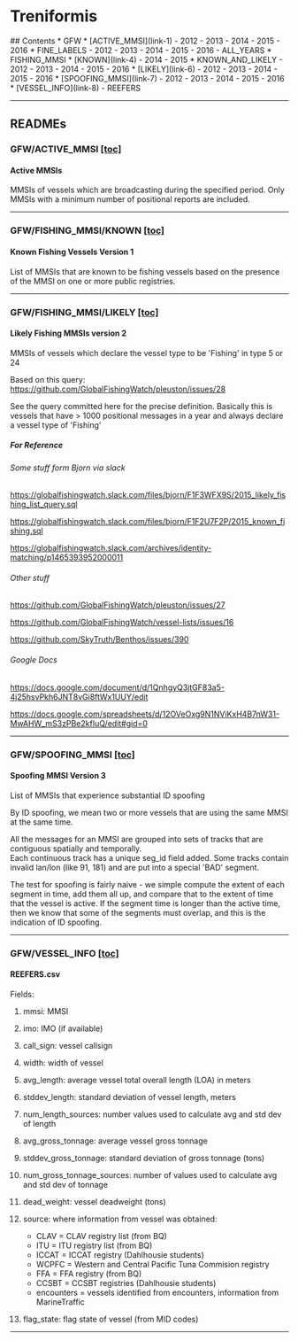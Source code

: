 # Treniformis
<a name="contents">
## Contents
</a>
* GFW
    * [ACTIVE_MMSI](link-1)
        - 2012
        - 2013
        - 2014
        - 2015
        - 2016
    * FINE_LABELS
        - 2012
        - 2013
        - 2014
        - 2015
        - 2016
        - ALL_YEARS
    * FISHING_MMSI
        * [KNOWN](link-4)
            - 2014
            - 2015
        * KNOWN_AND_LIKELY
            - 2012
            - 2013
            - 2014
            - 2015
            - 2016
        * [LIKELY](link-6)
            - 2012
            - 2013
            - 2014
            - 2015
            - 2016
    * [SPOOFING_MMSI](link-7)
        - 2012
        - 2013
        - 2014
        - 2015
        - 2016
    * [VESSEL_INFO](link-8)
        - REEFERS

---------
## READMEs

<a name="link-1"></a>
### GFW/ACTIVE_MMSI [[toc]](#contents)

#### Active MMSIs

MMSIs of vessels which are broadcasting during the specified period.  Only
MMSIs with a minimum number of positional reports are included.

--------

<a name="link-4"></a>
### GFW/FISHING_MMSI/KNOWN [[toc]](#contents)

#### Known Fishing Vessels Version 1

List of MMSIs that are known to be fishing vessels based on the presence of the MMSI on one or more 
public registries.

--------

<a name="link-6"></a>
### GFW/FISHING_MMSI/LIKELY [[toc]](#contents)

#### Likely Fishing MMSIs version 2

MMSIs of vessels which declare the vessel type to be 'Fishing' in type 5 or 24 

Based on this query: https://github.com/GlobalFishingWatch/pleuston/issues/28

See the query committed here for the precise definition.  Basically this is
vessels that have > 1000 positional messages in a year and always declare a 
vessel type of 'Fishing'

##### For Reference

###### Some stuff form Bjorn via slack ###

https://globalfishingwatch.slack.com/files/bjorn/F1F3WFX9S/2015_likely_fishing_list_query.sql

https://globalfishingwatch.slack.com/files/bjorn/F1F2U7F2P/2015_known_fishing.sql

https://globalfishingwatch.slack.com/archives/identity-matching/p1465393952000011


###### Other stuff ###

https://github.com/GlobalFishingWatch/pleuston/issues/27

https://github.com/GlobalFishingWatch/vessel-lists/issues/16

https://github.com/SkyTruth/Benthos/issues/390


###### Google Docs ###

https://docs.google.com/document/d/1QnhgyQ3jtGF83a5-4j25hsvPkh6JNT8vGi8ftWx1UUY/edit

https://docs.google.com/spreadsheets/d/12OVeOxg9N1NViKxH4B7nW31-MwAHW_mS3zPBe2kfIuQ/edit#gid=0

--------

<a name="link-7"></a>
### GFW/SPOOFING_MMSI [[toc]](#contents)

#### Spoofing MMSI Version 3

List of MMSIs that experience substantial ID spoofing

By ID spoofing, we mean two or more vessels that are using the same MMSI at the same time. 

All the messages for an MMSI are grouped into sets of tracks that are contiguous spatially and temporally.  
Each continuous track has a unique seg_id field added.  Some tracks contain invalid lan/lon (like 91, 181) and 
are put into a special 'BAD' segment. 

The test for spoofing is fairly naive - we simple compute the extent of each segment in time, add them all up, 
and compare that to the extent of time that the vessel is active.  If the segment time is longer than the 
active time, then we know that some of the segments must overlap, and this is the indication of ID spoofing.

--------

<a name="link-8"></a>
### GFW/VESSEL_INFO [[toc]](#contents)

#### REEFERS.csv

Fields:

1. mmsi: MMSI
2. imo: IMO (if available)
3. call_sign: vessel callsign
4. width: width of vessel
5. avg_length: average vessel total overall length (LOA) in meters
6. stddev_length: standard deviation of vessel length, meters
7. num_length_sources: number values used to calculate avg and std dev of length
8. avg_gross_tonnage: average vessel gross tonnage
9. stddev_gross_tonnage: standard deviation of gross tonnage (tons)
10. num_gross_tonnage_sources: number of values used to calculate avg and std dev of tonnage
11. dead_weight: vessel deadweight (tons)
12. source: where information from vessel was obtained:

    - CLAV = CLAV registry list (from BQ)
    - ITU = ITU registry list (from BQ)
    - ICCAT = ICCAT registry (Dahlhousie students)
    - WCPFC = Western and Central Pacific Tuna Commision registry
    - FFA = FFA registry (from BQ)
    - CCSBT = CCSBT registries (Dahlhousie students)
    - encounters = vessels identified from encounters, information from MarineTraffic
            
13. flag_state: flag state of vessel (from MID codes)

--------